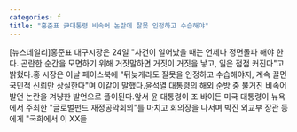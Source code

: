 ```yaml
---
categories: f
title: "홍준표 尹대통령 비속어 논란에 잘못 인정하고 수습해야"
---
```

[뉴스데일리]홍준표 대구시장은 24일 "사건이 일어났을 때는 언제나 정면돌파 해야 한다. 곤란한 순간을 모면하기 위해 거짓말하면 거짓이 거짓을 낳고, 일은 점점 커진다"고 밝혔다.홍 시장은 이날 페이스북에 "뒤늦게라도 잘못을 인정하고 수습해야지, 계속 끌면 국민적 신뢰만 상실한다"며 이같이 말했다.윤석열 대통령의 해외 순방 중 불거진 비속어 발언 논란을 겨냥한 발언으로 풀이된다.앞서 윤 대통령이 조 바이든 미국 대통령이 뉴욕에서 주최한 "글로벌펀드 재정공약회의"를 마치고 회의장을 나서며 박진 외교부 장관 등에게 "국회에서 이 XX들